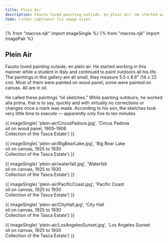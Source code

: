 ```yaml
---
title: Plein Air
description: Fausto loved painting outside, en plein air. He started working in this manner while a student in Italy and continued to paint outdoors all his life.
todo: richer captions? fix image sizes
---
```

{% from "macros.njk" import imageSingle %}
{% from "macros.njk" import imagePair %}

## Plein Air

Fausto loved painting outside, <span class="ital">en plein air</span>. He started working in this manner while a student in Italy and continued to paint outdoors all his life. The paintings in this gallery are all small, they measure 5.5 x 8.6” (14 x 22 cm). Most of them were painted on wood panel, some were painted on canvas. All are in oil.

He called these paintings “oil sketches.” While painting outdoors, he worked <span class="ital">alla prima</span>, that is to say, quickly and with virtually no corrections or changes once a mark was made. According to his son, the sketches took very little time to execute — apparently only five to ten minutes.

{{ imageSingle(
'plein-air/CircusPadova.jpg',
'Circus Padova<br>oil on wood panel, 1905&#8211;1908<br>Collection of the Tasca Estate')
}}

{{ imageSingle(
'plein-air/BigBearLake.jpg',
'Big Bear Lake<br>oil on canvas, 1925 to 1930<br>Collection of the Tasca Estate')
}}

{{ imageSingle(
'plein-air/waterfall.jpg',
'Waterfall<br>oil on canvas, 1925 to 1930<br>Collection of the Tasca Estate')
}}


{{ imageSingle(
'plein-air/PacificCoast.jpg',
'Pacific Coast<br>oil on canvas, 1925 to 1930<br>Collection of the Tasca Estate')
}}

{{ imageSingle(
'plein-air/CityHall.jpg',
'City Hall<br>oil on canvas, 1925 to 1930<br>Collection of the Tasca Estate')
}}

{{ imageSingle(
'plein-air/LosAngelesSunset.jpg',
'Los Angeles Sunset<br>oil on canvas, 1925 to 1930<br>Collection of the Tasca Estate')
}}
